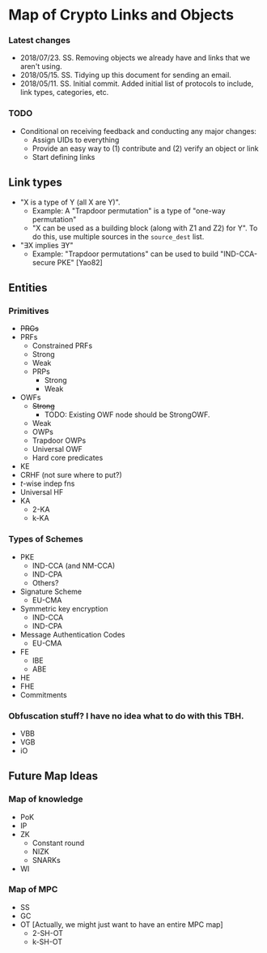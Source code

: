 # Map of Crypto Links and Objects

### Latest changes
* 2018/07/23. SS.  Removing objects we already have and links that we aren't
  using.
* 2018/05/15. SS.  Tidying up this document for sending an email.
* 2018/05/11. SS.  Initial commit.  Added initial list of protocols to include, 
  link types, categories, etc.

### TODO
* Conditional on receiving feedback and conducting any major changes:
    * Assign UIDs to everything
    * Provide an easy way to (1) contribute and (2) verify an object or link
    * Start defining links

## Link types
* "X is a type of Y (all X are Y)".
    * Example: A "Trapdoor permutation" is a type of "one-way permutation"
    * "X can be used as a building block (along with Z1 and Z2) for Y".  To do
      this, use multiple sources in the `source_dest` list.
* "∃X implies ∃Y"
    * Example: "Trapdoor permutations" can be used to build "IND-CCA-secure PKE"
      [Yao82]

## Entities
### Primitives
* ~~PRGs~~
* PRFs
    * Constrained PRFs
    * Strong
    * Weak
    * PRPs
        * Strong
        * Weak
* OWFs
    * ~~Strong~~
        * TODO: Existing OWF node should be StrongOWF.
    * Weak
    * OWPs
    * Trapdoor OWPs
    * Universal OWF
    * Hard core predicates
* KE
* CRHF (not sure where to put?)
* $t$-wise indep fns
* Universal HF
* KA
    * 2-KA
    * k-KA

### Types of Schemes
* PKE
    * IND-CCA (and NM-CCA)
    * IND-CPA
    * Others?
* Signature Scheme
    * EU-CMA
* Symmetric key encryption
    * IND-CCA
    * IND-CPA
* Message Authentication Codes
    * EU-CMA
* FE
    * IBE
    * ABE
* HE
* FHE
* Commitments

### Obfuscation stuff?  I have no idea what to do with this TBH.
* VBB
* VGB
* iO

## Future Map Ideas

### Map of knowledge
* PoK
* IP
* ZK
    * Constant round
    * NIZK
    * SNARKs
* WI

### Map of MPC
* SS
* GC
* OT [Actually, we might just want to have an entire MPC map]
    * 2-SH-OT
    * k-SH-OT





